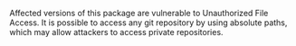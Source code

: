 Affected versions of this package are vulnerable to Unauthorized File Access. It is possible to access any git repository by using absolute paths, which may allow attackers to access private repositories.